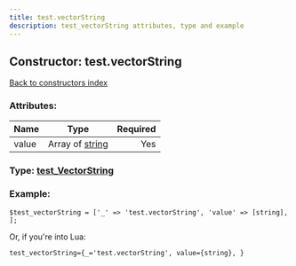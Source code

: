 ```yaml
---
title: test.vectorString
description: test_vectorString attributes, type and example
---
```

## Constructor: test.vectorString  
[Back to constructors index](index.md)



### Attributes:

| Name     |    Type       | Required |
|----------|:-------------:|---------:|
|value|Array of [string](../constructors/string.md) | Yes|



### Type: [test\_VectorString](../types/test_VectorString.md)


### Example:

```
$test_vectorString = ['_' => 'test.vectorString', 'value' => [string], ];
```  

Or, if you're into Lua:  


```
test_vectorString={_='test.vectorString', value={string}, }

```


